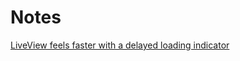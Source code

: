 # Notes
[LiveView feels faster with a delayed loading indicator](https://fly.io/phoenix-files/make-your-liveview-feel-faster/)
